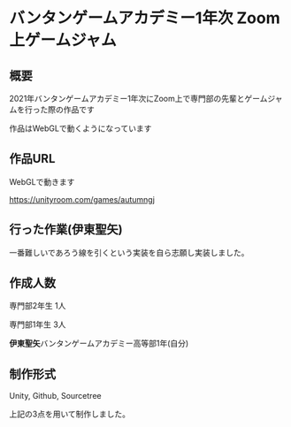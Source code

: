 # バンタンゲームアカデミー1年次 Zoom上ゲームジャム

## 概要

2021年バンタンゲームアカデミー1年次にZoom上で専門部の先輩とゲームジャムを行った際の作品です

作品はWebGLで動くようになっています

## 作品URL

WebGLで動きます

https://unityroom.com/games/autumngj

## 行った作業(伊東聖矢)

一番難しいであろう線を引くという実装を自ら志願し実装しました。

## 作成人数　

専門部2年生 1人
 

専門部1年生 3人
 

**伊東聖矢**バンタンゲームアカデミー高等部1年(自分) 

## 制作形式　

Unity,
Github,
Sourcetree

上記の3点を用いて制作しました。

